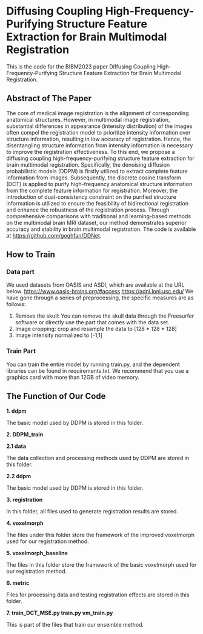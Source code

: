 # Diffusing Coupling High-Frequency-Purifying Structure Feature Extraction for Brain Multimodal Registration

This is the code for the BIBM2023 paper Diffusing Coupling High-Frequency-Purifying Structure Feature Extraction for Brain Multimodal Registration.

## Abstract of The Paper

The core of medical image registration is the alignment of corresponding anatomical structures. However, in multimodal image registration, substantial differences in appearance (intensity distribution) of the images often compel the registration model to prioritize intensity information over structure information, resulting in low accuracy of registration. Hence, the disentangling structure information from intensity information is necessary to improve the registration effectiveness. To this end, we propose a diffusing coupling high-frequency-purifying structure feature extraction for brain multimodal registration. Specifically, the denoising diffusion probabilistic models (DDPM) is firstly utilized to extract complete feature information from images. Subsequently, the discrete cosine transform (DCT) is applied to purify high-frequency anatomical structure information from the complete feature information for registration. Moreover, the introduction of dual-consistency constraint on the purified structure information is utilized to ensure the feasibility of bidirectional registration and enhance the robustness of the registration process. Through comprehensive comparisons with traditional and learning-based methods on the multimodal brain MRI dataset, our method demonstrates superior accuracy and stability in brain multimodal registration. The code is available at https://github.com/goghfan/DDNet.

## How to Train

### Data part

We used datasets from OASIS and ASDI, which are available at the URL below.
https://www.oasis-brains.org/#access
https://adni.loni.usc.edu/
We have gone through a series of preprocessing, the specific measures are as follows:

1. Remove the skull: You can remove the skull data through the Freesurfer software or directly use the part that comes with the data set.
2. Image cropping: crop and resample the data to [128 * 128 * 128]
3. Image intensity normalized to [-1,1]


### Train Part

You can train the entire model by running train.py, and the dependent libraries can be found in requirements.txt.
We recommend that you use a graphics card with more than 12GB of video memory.


## The Function of  Our Code

**1. ddpm**

The basic model used by DDPM is stored in this folder. 

**2. DDPM_train**

**2.1 data**

The data collection and processing methods used by DDPM are stored in this folder.

**2.2 ddpm**

The basic model used by DDPM is stored in this folder. 

**3. registration**

In this folder, all files used to generate registration results are stored.

**4. voxelmorph**

The files under this folder store the framework of the improved voxelmorph used for our registration method.

**5. voxelmorph_baseline**

The files in this folder store the framework of the basic voxelmorph used for our registration method.

**6. metric**

Files for processing data and testing registration effects are stored in this folder.

**7. train_DCT_MSE.py train.py vm_train.py**

This is part of the files that train our ensemble method.
